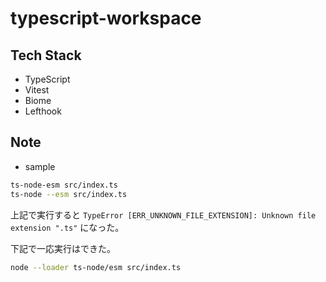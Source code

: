 # typescript-workspace

## Tech Stack

- TypeScript
- Vitest
- Biome
- Lefthook

## Note

- sample

```bash
ts-node-esm src/index.ts
ts-node --esm src/index.ts
```
上記で実行すると `TypeError [ERR_UNKNOWN_FILE_EXTENSION]: Unknown file extension ".ts"` になった。

下記で一応実行はできた。

```bash
node --loader ts-node/esm src/index.ts
```
